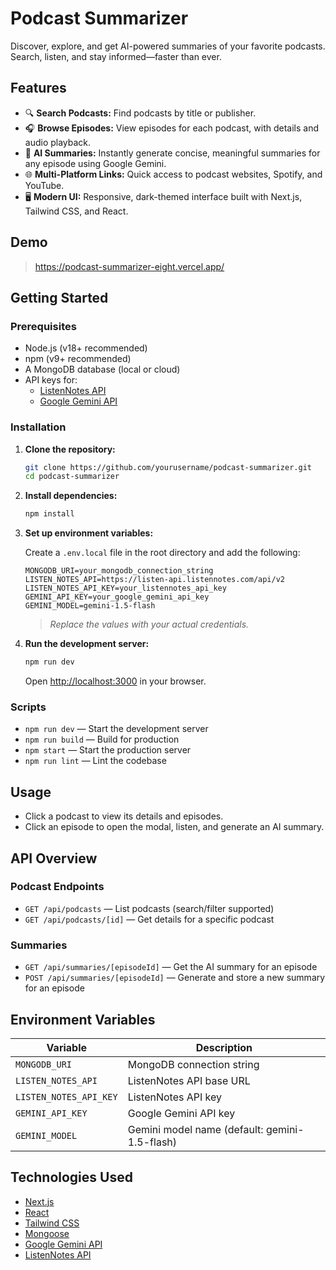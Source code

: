 # Podcast Summarizer

Discover, explore, and get AI-powered summaries of your favorite podcasts. Search, listen, and stay informed—faster than ever.

## Features

- 🔍 **Search Podcasts:** Find podcasts by title or publisher.
- 🎧 **Browse Episodes:** View episodes for each podcast, with details and audio playback.
- 🤖 **AI Summaries:** Instantly generate concise, meaningful summaries for any episode using Google Gemini.
- 🌐 **Multi-Platform Links:** Quick access to podcast websites, Spotify, and YouTube.
- 🖥️ **Modern UI:** Responsive, dark-themed interface built with Next.js, Tailwind CSS, and React.

## Demo

> https://podcast-summarizer-eight.vercel.app/

## Getting Started

### Prerequisites

- Node.js (v18+ recommended)
- npm (v9+ recommended)
- A MongoDB database (local or cloud)
- API keys for:
  - [ListenNotes API](https://www.listennotes.com/api/)
  - [Google Gemini API](https://ai.google.dev/)

### Installation

1. **Clone the repository:**

   ```bash
   git clone https://github.com/yourusername/podcast-summarizer.git
   cd podcast-summarizer
   ```

2. **Install dependencies:**

   ```bash
   npm install
   ```

3. **Set up environment variables:**

   Create a `.env.local` file in the root directory and add the following:

   ```
   MONGODB_URI=your_mongodb_connection_string
   LISTEN_NOTES_API=https://listen-api.listennotes.com/api/v2
   LISTEN_NOTES_API_KEY=your_listennotes_api_key
   GEMINI_API_KEY=your_google_gemini_api_key
   GEMINI_MODEL=gemini-1.5-flash
   ```

   > _Replace the values with your actual credentials._

4. **Run the development server:**

   ```bash
   npm run dev
   ```

   Open [http://localhost:3000](http://localhost:3000) in your browser.

### Scripts

- `npm run dev` — Start the development server
- `npm run build` — Build for production
- `npm start` — Start the production server
- `npm run lint` — Lint the codebase

## Usage

- Click a podcast to view its details and episodes.
- Click an episode to open the modal, listen, and generate an AI summary.

## API Overview

### Podcast Endpoints

- `GET /api/podcasts` — List podcasts (search/filter supported)
- `GET /api/podcasts/[id]` — Get details for a specific podcast

### Summaries

- `GET /api/summaries/[episodeId]` — Get the AI summary for an episode
- `POST /api/summaries/[episodeId]` — Generate and store a new summary for an episode

## Environment Variables

| Variable               | Description                                   |
| ---------------------- | --------------------------------------------- |
| `MONGODB_URI`          | MongoDB connection string                     |
| `LISTEN_NOTES_API`     | ListenNotes API base URL                      |
| `LISTEN_NOTES_API_KEY` | ListenNotes API key                           |
| `GEMINI_API_KEY`       | Google Gemini API key                         |
| `GEMINI_MODEL`         | Gemini model name (default: gemini-1.5-flash) |

## Technologies Used

- [Next.js](https://nextjs.org/)
- [React](https://react.dev/)
- [Tailwind CSS](https://tailwindcss.com/)
- [Mongoose](https://mongoosejs.com/)
- [Google Gemini API](https://ai.google.dev/)
- [ListenNotes API](https://www.listennotes.com/api/)
